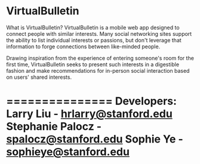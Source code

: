 VirtualBulletin
===============
What is VirtualBulletin?
VirtualBulletin is a mobile web app designed to connect people with similar interests. Many social
networking sites support the ability to list individual interests or passions, but don't leverage
that information to forge connections between like-minded people. 

Drawing inspiration from the experience of entering someone's room for the first time,
VirtualBulletin seeks to present such interests in a digestible fashion and make recommendations
for in-person social interaction based on users' shared interests.


===============
Developers: Larry Liu - hrlarry@stanford.edu
            Stephanie Palocz - spalocz@stanford.edu
            Sophie Ye - sophieye@stanford.edu
===============
